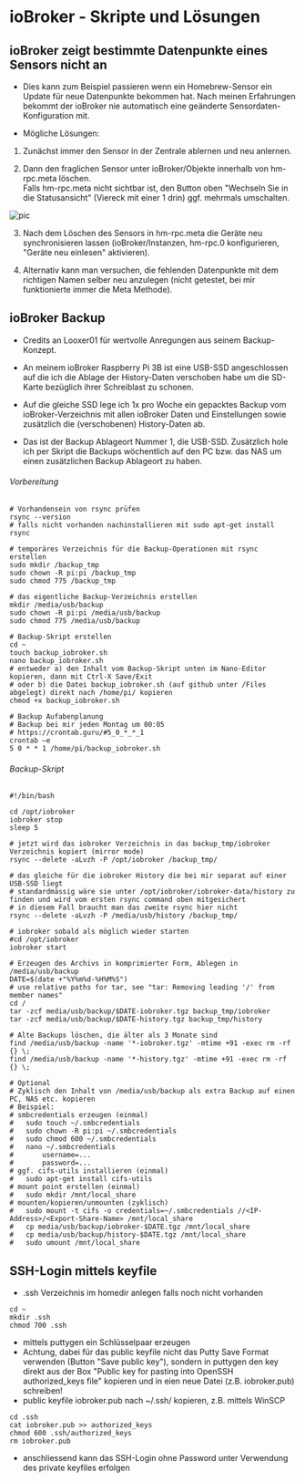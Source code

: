 
# ioBroker - Skripte und Lösungen


## ioBroker zeigt bestimmte Datenpunkte eines Sensors nicht an

- Dies kann zum Beispiel passieren wenn ein Homebrew-Sensor ein Update für neue Datenpunkte bekommen hat. Nach meinen Erfahrungen bekommt der ioBroker nie automatisch eine geänderte Sensordaten-Konfiguration mit.

- Mögliche Lösungen:

1. Zunächst immer den Sensor in der Zentrale ablernen und neu anlernen.

2. Dann den fraglichen Sensor unter ioBroker/Objekte innerhalb von hm-rpc.meta löschen.<br>
Falls hm-rpc.meta nicht sichtbar ist, den Button oben "Wechseln Sie in die Statusansicht" (Viereck mit einer 1 drin) ggf. mehrmals umschalten.

![pic](Images/ioBroker1.png)

3. Nach dem Löschen des Sensors in hm-rpc.meta die Geräte neu synchronisieren lassen (ioBroker/Instanzen, hm-rpc.0 konfigurieren, "Geräte neu einlesen" aktivieren).

4. Alternativ kann man versuchen, die fehlenden Datenpunkte mit dem richtigen Namen selber neu anzulegen (nicht getestet, bei mir funktionierte immer die Meta Methode).


## ioBroker Backup

- Credits an Looxer01 für wertvolle Anregungen aus seinem Backup-Konzept.

- An meinem ioBroker Raspberry Pi 3B ist eine USB-SSD angeschlossen auf die ich die Ablage der History-Daten verschoben habe um die SD-Karte bezüglich ihrer Schreiblast zu schonen.

- Auf die gleiche SSD lege ich 1x pro Woche ein gepacktes Backup vom ioBroker-Verzeichnis mit allen ioBroker Daten und Einstellungen sowie zusätzlich die (verschobenen) History-Daten ab.

- Das ist der Backup Ablageort Nummer 1, die USB-SSD. Zusätzlich hole ich per Skript die Backups wöchentlich auf den PC bzw. das NAS um einen zusätzlichen Backup Ablageort zu haben.

###### Vorbereitung

```
# Vorhandensein von rsync prüfen
rsync --version
# falls nicht vorhanden nachinstallieren mit sudo apt-get install rsync

# temporäres Verzeichnis für die Backup-Operationen mit rsync erstellen
sudo mkdir /backup_tmp
sudo chown -R pi:pi /backup_tmp
sudo chmod 775 /backup_tmp

# das eigentliche Backup-Verzeichnis erstellen
mkdir /media/usb/backup
sudo chown -R pi:pi /media/usb/backup
sudo chmod 775 /media/usb/backup

# Backup-Skript erstellen
cd ~
touch backup_iobroker.sh
nano backup_iobroker.sh
# entweder a) den Inhalt vom Backup-Skript unten im Nano-Editor kopieren, dann mit Ctrl-X Save/Exit
# oder b) die Datei backup_iobroker.sh (auf github unter /Files abgelegt) direkt nach /home/pi/ kopieren
chmod +x backup_iobroker.sh

# Backup Aufabenplanung
# Backup bei mir jeden Montag um 00:05
# https://crontab.guru/#5_0_*_*_1
crontab –e
5 0 * * 1 /home/pi/backup_iobroker.sh
```

###### Backup-Skript

```
#!/bin/bash

cd /opt/iobroker
iobroker stop
sleep 5

# jetzt wird das iobroker Verzeichnis in das backup_tmp/iobroker Verzeichnis kopiert (mirror mode)
rsync --delete -aLvzh -P /opt/iobroker /backup_tmp/

# das gleiche für die iobroker History die bei mir separat auf einer USB-SSD liegt
# standardmässig wäre sie unter /opt/iobroker/iobroker-data/history zu finden und wird vom ersten rsync command oben mitgesichert
# in diesem Fall braucht man das zweite rsync hier nicht
rsync --delete -aLvzh -P /media/usb/history /backup_tmp/

# iobroker sobald als möglich wieder starten
#cd /opt/iobroker
iobroker start

# Erzeugen des Archivs in komprimierter Form, Ablegen in /media/usb/backup
DATE=$(date +"%Y%m%d-%H%M%S")
# use relative paths for tar, see "tar: Removing leading '/' from member names"
cd /
tar -zcf media/usb/backup/$DATE-iobroker.tgz backup_tmp/iobroker
tar -zcf media/usb/backup/$DATE-history.tgz backup_tmp/history

# Alte Backups löschen, die älter als 3 Monate sind
find /media/usb/backup -name '*-iobroker.tgz' -mtime +91 -exec rm -rf {} \;
find /media/usb/backup -name '*-history.tgz' -mtime +91 -exec rm -rf {} \;

# Optional
# Zyklisch den Inhalt von /media/usb/backup als extra Backup auf einen PC, NAS etc. kopieren
# Beispiel:
# smbcredentials erzeugen (einmal)
#   sudo touch ~/.smbcredentials
#   sudo chown -R pi:pi ~/.smbcredentials
#   sudo chmod 600 ~/.smbcredentials
#   nano ~/.smbcredentials
#       username=...
#       password=...
# ggf. cifs-utils installieren (einmal)
#   sudo apt-get install cifs-utils
# mount point erstellen (einmal)
#   sudo mkdir /mnt/local_share
# mounten/kopieren/unmounten (zyklisch)
#   sudo mount -t cifs -o credentials=~/.smbcredentials //<IP-Address>/<Export-Share-Name> /mnt/local_share
#   cp media/usb/backup/iobroker-$DATE.tgz /mnt/local_share
#   cp media/usb/backup/history-$DATE.tgz /mnt/local_share
#   sudo umount /mnt/local_share
```


## SSH-Login mittels keyfile

- .ssh Verzeichnis im homedir anlegen falls noch nicht vorhanden
```
cd ~
mkdir .ssh
chmod 700 .ssh
```
- mittels puttygen ein Schlüsselpaar erzeugen
- Achtung, dabei für das public keyfile nicht das Putty Save Format verwenden (Button "Save public key"), sondern in puttygen den key direkt aus der Box "Public key for pasting into OpenSSH authorized_keys file" kopieren und in eien neue Datei (z.B. iobroker.pub) schreiben!
- public keyfile iobroker.pub nach ~/.ssh/ kopieren, z.B. mittels WinSCP
```
cd .ssh
cat iobroker.pub >> authorized_keys
chmod 600 .ssh/authorized_keys
rm iobroker.pub
```
- anschliessend kann das SSH-Login ohne Password unter Verwendung des private keyfiles erfolgen


